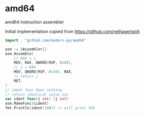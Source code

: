 # amd64

amd64 instruction assembler

Initial implementation copied from https://github.com/nelhage/gojit

```go
import . "github.com/modern-go/amd64"

asm := &Assembler{}
asm.Assemble(
	// RAX = i
    MOV, RAX, QWORD(RSP, 0x08),
    // j = RAX
    MOV, QWORD(RSP, 0x10), RAX,
    // return j
    RET,
)
// ident func does nothing
// return identical value out
var ident func(i int) (j int)
asm.MakeFunc(&ident)
fmt.Println(ident(100)) // will print 100
```
